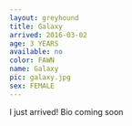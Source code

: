 ```yaml
---
layout: greyhound
title: Galaxy
arrived: 2016-03-02
age: 3 YEARS
available: no
color: FAWN
name: Galaxy
pic: galaxy.jpg
sex: FEMALE
---
```


I just arrived! Bio coming soon
